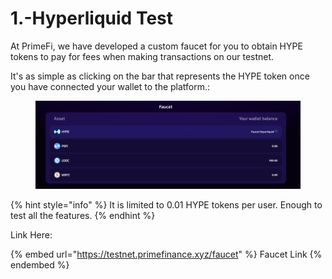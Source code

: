 # 1.-Hyperliquid Test

At PrimeFi, we have developed a custom faucet for you to obtain HYPE tokens to pay for fees when making transactions on our testnet.

It's as simple as clicking on the bar that represents the HYPE token once you have connected your wallet to the platform.:

<figure><img src="../.gitbook/assets/image (94).png" alt=""><figcaption></figcaption></figure>

{% hint style="info" %}
It is limited to 0.01 HYPE tokens per user. Enough to test all the features.
{% endhint %}

Link Here:&#x20;

{% embed url="https://testnet.primefinance.xyz/faucet" %}
Faucet Link
{% endembed %}
